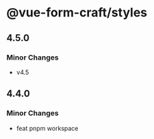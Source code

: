 # @vue-form-craft/styles

## 4.5.0

### Minor Changes

- v4.5

## 4.4.0

### Minor Changes

- feat pnpm workspace
